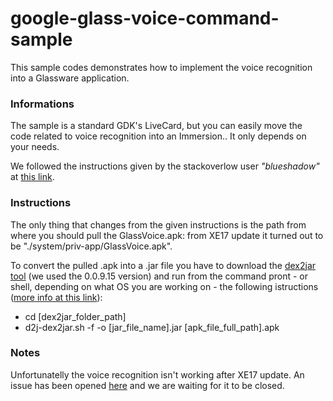 google-glass-voice-command-sample
=================================

This sample codes demonstrates how to implement the voice recognition into a Glassware application.

<h3>Informations</h3>

The sample is a standard GDK's LiveCard, but you can easily move the code related to voice recognition into an Immersion.. It only depends on your needs. 

We followed the instructions given by the stackoverlow user <i>"blueshadow"</i> at <a href="http://stackoverflow.com/questions/21168267/glass-voice-command-nearest-match-from-given-list">this link</a>.

<h3>Instructions</h3>

The only thing that changes from the given instructions is the path from where you should pull the GlassVoice.apk: from XE17 update it turned out to be "./system/priv-app/GlassVoice.apk".

To convert the pulled .apk into a .jar file you have to download the <a href="https://code.google.com/p/dex2jar/">dex2jar tool</a> (we used the 0.0.9.15 version) and run from the command pront - or shell, depending on what OS you are working on - the following istructions (<a href="https://code.google.com/p/dex2jar/wiki/ModifyApkWithDexTool">more info at this link</a>):
<ul>
  <li>cd [dex2jar_folder_path]</li>
  <li>d2j-dex2jar.sh -f -o [jar_file_name].jar [apk_file_full_path].apk</li>
</ul>

<h3>Notes</h3>
Unfortunatelly the voice recognition isn't working after XE17 update. An issue has been opened <a href="https://code.google.com/p/google-glass-api/issues/detail?can=2&start=0&num=100&q=&colspec=ID%20Type%20Status%20Priority%20Owner%20Component%20Summary&groupby=&sort=&id=511">here</a> and we are waiting for it to be closed.
